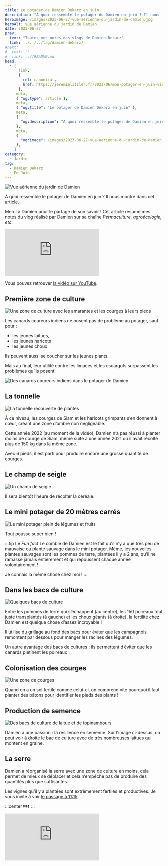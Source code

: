 ```yaml
---
title: Le potager de Damien Dekarz en juin
description: "A quoi ressemble le potager de Damien en juin ? Il nous montre dans cet article."
heroImage: /images/2023-06-27-vue-aerienne-du-jardin-de-damien.jpg
heroAlt: Vue aérienne du jardin de Damien
date: 2023-06-27
prev:
  text: "Toutes mes notes des vlogs de Damien Dekarz"
  link: ../../../tag/damien-dekarz/
#next:
#  text: ''
#  link: ..//README.md
head:
  - [
      link,
      {
        rel: canonical,
        href: https://jeremielitzler.fr/2023/06/mon-potager-en-juin-visite-damien-dekarz,
      },
     meta,
     { "og:type": article },
     meta,
     { "og:title": "Le potager de Damien Dekarz en juin" },
     meta,
     {
       "og:description": "A quoi ressemble le potager de Damien en juin ? Il nous montre dans cet article.",
     },
     meta,
     {
       "og:image": /images/2023-06-27-vue-aerienne-du-jardin-de-damien.jpg,
     },
    ]
category:
  - Jardin
tag:
  - Damien Dekarz
  - En Juin
---
```


![Vue aérienne du jardin de Damien](/images/2023-06-27-vue-aerienne-du-jardin-de-damien.jpg 'Crédits : image extraite du vlog de Damien Dekarz')

À quoi ressemble le potager de Damien en juin ? Il nous montre dans cet article.

Merci à Damien pour le partage de son savoir ! Cet article résume mes notes du vlog réalisé par Damien sur sa chaîne _Permaculture, agroécologie, etc_.

<!-- more -->

<!-- markdownlint-disable MD033 -->
<p class="newsletter-wrapper"><iframe class="newsletter-embed" src="https://iamjeremie.substack.com/embed" frameborder="0" scrolling="no"></iframe></p>

Vous pouvez retrouver [la vidéo sur YouTube](https://www.youtube.com/watch?v=6aS2fXJ6xs8).

## Première zone de culture

![Une zone de culture avec les amarantes et les courges à leurs pieds](./images/une-zone-de-culture-avec-les-amarantes-et-les-courges-a-leurs-pieds.jpg 'Crédits : image extraite du vlog de Damien Dekarz')

Les canards coureurs indiens ne posent pas de problème au potager, sauf pour :

- les jeunes laitues,
- les jeunes haricots
- les jeunes choux

Ils peuvent aussi se coucher sur les jeunes plants.

Mais au final, leur utilité contre les limaces et les escargots surpassent les problèmes qu’ils posent.

![Des canards coureurs indiens dans le potager de Damien](./images/des-canards-coureux-indiens-dans-le-potager-de-damien.jpg 'Crédits : image extraite du vlog de Damien Dekarz')

## La tonnelle

![La tonnelle recouverte de plantes](./images/la-tonnelle-recouverte-de-plantes.jpg 'Crédits : image extraite du vlog de Damien Dekarz')

À ce niveau, les courges de Siam et les haricots grimpants s’en donnent à cœur, créant une zone d’ombre non négligeable.

Cette année 2022 (au moment de la vidéo), Damien n’a pas réussi à planter moins de courge de Siam, même suite à une année 2021 où il avait récolté plus de 150 kg dans la même zone.

Avec 6 pieds, il est parti pour produire encore une grosse quantité de courges.

## Le champ de seigle

![Un champ de seigle](./images/un-champ-de-seigle.jpg 'Crédits : image extraite du vlog de Damien Dekarz')

Il sera bientôt l’heure de récolter la céréale.

## Le mini potager de 20 mètres carrés

![Le mini potager plein de légumes et fruits](./images/la-mini-potager-plein-de-legumes-et-fruits.jpg 'Crédits : image extraite du vlog de Damien Dekarz')

Tout pousse super bien !

:::tip Le <em>Fun fact</em> Le comble de Damien est le fait qu’il n’y a que très peu de mauvaise ou plante sauvage dans le mini potager. Même, les nouvelles plantes sauvages sont les pommes de terre, plantées il y a 2 ans, qu’il ne ramasse jamais entièrement et qui repoussent chaque année volontairement !

Je connais la même chose chez moi ! :::

## Dans les bacs de culture

![Quelques bacs de culture](./images/quelques-bacs-de-culture.jpg 'Crédits : image extraite du vlog de Damien Dekarz')

Entre les pommes de terre qui s’échappent (au centre), les 150 poireaux tout juste transplantés (à gauche) et les choux géants (à droite), la fertilité chez Damien est quelque chose d’assez incroyable !

Il utilise du grillage au fond des bacs pour éviter que les campagnols remontent par dessous pour manger les racines des légumes.

Un autre avantage des bacs de cultures : ils permettent d’éviter que les canards piétinent les poireaux !

## Colonisation des courges

![Une zone de courges](./images/une-zone-de-courges.jpg 'Crédits : image extraite du vlog de Damien Dekarz')

Quand on a un sol fertile comme celui-ci, on comprend vite pourquoi il faut planter des bâtons pour identifier les pieds des plants !

## Production de semence

![Des bacs de culture de laitue et de topinambours](./images/des-bacs-de-culture-de-laitue-et-de-topinambours.jpg 'Crédits : image extraite du vlog de Damien Dekarz')

Damien a une passion : la résilience en semence. Sur l’image ci-dessus, on peut voir à droite le bac de culture avec de très nombreuses laitues qui montent en graine.

## La serre

Damien a réorganisé la serre avec une zone de culture en moins, cela permet de mieux se déplacer et cela n’empêche pas de produire des quantités plus que suffisantes.

Les vignes qu’il y a plantées sont extrêmement fertiles et productives. Je vous invite à voir [le passage à 11:15](https://youtu.be/6aS2fXJ6xs8?t=675).

:::center ⏬⏬⏬ :::

<!-- markdownlint-disable MD033 -->
<p class="newsletter-wrapper"><iframe class="newsletter-embed" src="https://iamjeremie.substack.com/embed" frameborder="0" scrolling="no"></iframe></p>
